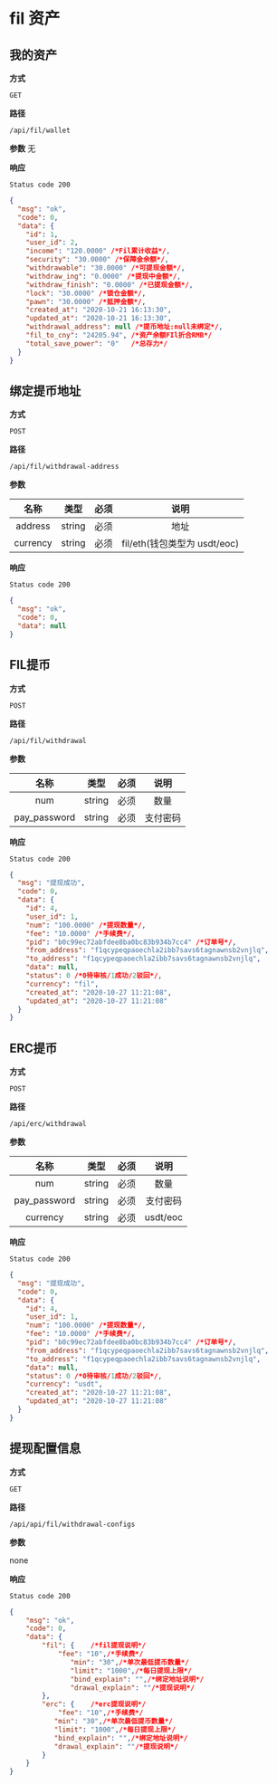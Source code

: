 # fil 资产

## 我的资产

**方式**

`GET`

**路径**

`/api/fil/wallet`

**参数**
无

**响应**

`Status code 200`

```json
{
  "msg": "ok",
  "code": 0,
  "data": {
    "id": 1,
    "user_id": 2,
    "income": "120.0000" /*Fil累计收益*/,
    "security": "30.0000" /*保障金余额*/,
    "withdrawable": "30.0000" /*可提现金额*/,
    "withdraw_ing": "0.0000" /*提现中金额*/,
    "withdraw_finish": "0.0000" /*已提现金额*/,
    "lock": "30.0000" /*锁仓金额*/,
    "pawn": "30.0000" /*抵押金额*/,
    "created_at": "2020-10-21 16:13:30",
    "updated_at": "2020-10-21 16:13:30",
    "withdrawal_address": null /*提币地址:null未绑定*/,
    "fil_to_cny": "24205.94", /*资产余额FIl折合RMB*/
    "total_save_power": "0"   /*总存力*/
  }
}
```

## 绑定提币地址

**方式**

`POST`

**路径**

`/api/fil/withdrawal-address`

**参数**

|  名称   |  类型  | 必须 | 说明 |
| :-----: | :----: | :--: | :--: |
| address | string | 必须 | 地址 |
| currency | string | 必须 | fil/eth(钱包类型为 usdt/eoc) |

**响应**

`Status code 200`

```json
{
  "msg": "ok",
  "code": 0,
  "data": null
}
```

## FIL提币

**方式**

`POST`

**路径**

`/api/fil/withdrawal`

**参数**

|     名称     |  类型  | 必须 |   说明   |
| :----------: | :----: | :--: | :------: |
|     num      | string | 必须 |   数量   |
| pay_password | string | 必须 | 支付密码 |

**响应**

`Status code 200`

```json
{
  "msg": "提现成功",
  "code": 0,
  "data": {
    "id": 4,
    "user_id": 1,
    "num": "100.0000" /*提现数量*/,
    "fee": "10.0000" /*手续费*/,
    "pid": "b0c99ec72abfdee8ba0bc83b934b7cc4" /*订单号*/,
    "from_address": "f1qcypeqpaoechla2ibb7savs6tagnawnsb2vnjlq",
    "to_address": "f1qcypeqpaoechla2ibb7savs6tagnawnsb2vnjlq",
    "data": null,
    "status": 0 /*0待审核/1成功/2驳回*/,
    "currency": "fil",
    "created_at": "2020-10-27 11:21:08",
    "updated_at": "2020-10-27 11:21:08"
  }
}
```

## ERC提币

**方式**

`POST`

**路径**

`/api/erc/withdrawal`

**参数**

|     名称     |  类型  | 必须 |   说明   |
| :----------: | :----: | :--: | :------: |
|     num      | string | 必须 |   数量   |
| pay_password | string | 必须 | 支付密码 |
| currency | string | 必须 | usdt/eoc |

**响应**

`Status code 200`

```json
{
  "msg": "提现成功",
  "code": 0,
  "data": {
    "id": 4,
    "user_id": 1,
    "num": "100.0000" /*提现数量*/,
    "fee": "10.0000" /*手续费*/,
    "pid": "b0c99ec72abfdee8ba0bc83b934b7cc4" /*订单号*/,
    "from_address": "f1qcypeqpaoechla2ibb7savs6tagnawnsb2vnjlq",
    "to_address": "f1qcypeqpaoechla2ibb7savs6tagnawnsb2vnjlq",
    "data": null,
    "status": 0 /*0待审核/1成功/2驳回*/,
    "currency": "usdt",
    "created_at": "2020-10-27 11:21:08",
    "updated_at": "2020-10-27 11:21:08"
  }
}
```

## 提现配置信息

**方式**

`GET`

**路径**

`/api/api/fil/withdrawal-configs`

**参数**

none

**响应**

`Status code 200`

```json
{
    "msg": "ok",
    "code": 0,
    "data": {
        "fil": {    /*fil提现说明*/
            "fee": "10",/*手续费*/
               "min": "30",/*单次最低提币数量*/
               "limit": "1000",/*每日提现上限*/
               "bind_explain": "",/*绑定地址说明*/
               "drawal_explain": ""/*提现说明*/
        },
        "erc": {    /*erc提现说明*/
            "fee": "10",/*手续费*/
           "min": "30",/*单次最低提币数量*/
           "limit": "1000",/*每日提现上限*/
           "bind_explain": "",/*绑定地址说明*/
           "drawal_explain": ""/*提现说明*/
        }
    }
}

```
